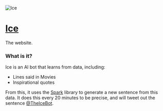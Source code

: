 ![Ice](https://github.com/KingPixil/ice/raw/master/img/Ice.png)
# [Ice](https://twitter.com/IceTheBot)

The website.


### What is it?

Ice is an AI bot that learns from data, including:

- Lines said in Movies
- Inspirational quotes

From this, it uses the [Spark](https://github.com/KingPixil/spark) library to generate a new sentence from this data. It does this every 20 minutes to be precise, and will tweet out the sentence [@TheIceBot](https://twitter.com/TheIceBot).
